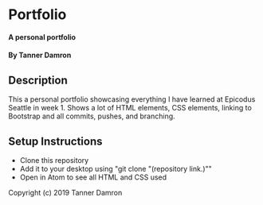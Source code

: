 # Portfolio

#### A personal portfolio

#### By Tanner Damron

## Description

This a personal portfolio showcasing everything I have learned at Epicodus Seattle in week 1. Shows a lot of HTML elements, CSS elements, linking to Bootstrap and all commits, pushes, and branching.

## Setup Instructions

* Clone this repository
* Add it to your desktop using "git clone "(repository link.)""
* Open in Atom to see all HTML and CSS used

Copyright (c) 2019 Tanner Damron
